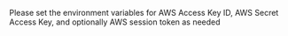 Please set the environment variables for AWS Access Key ID, AWS Secret Access Key, and optionally AWS session token as needed